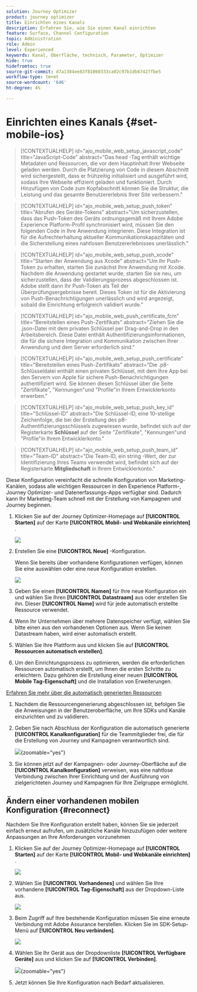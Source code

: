 ```yaml
---
solution: Journey Optimizer
product: journey optimizer
title: Einrichten eines Kanals
description: Erfahren Sie, wie Sie einen Kanal einrichten
feature: Surface, Channel Configuration
topic: Administration
role: Admin
level: Experienced
keywords: Kanal, Oberfläche, technisch, Parameter, Optimizer
hide: true
hidefromtoc: true
source-git-commit: d7a1384ee83f81060333ca02c97b1db67427fbe5
workflow-type: tm+mt
source-wordcount: '646'
ht-degree: 4%

---
```


# Einrichten eines Kanals {#set-mobile-ios}

>[!CONTEXTUALHELP]
>id="ajo_mobile_web_setup_javascript_code"
>title="JavaScript-Code"
>abstract="Das head -Tag enthält wichtige Metadaten und Ressourcen, die vor dem Hauptinhalt Ihrer Webseite geladen werden. Durch die Platzierung von Code in diesem Abschnitt wird sichergestellt, dass er frühzeitig initialisiert und ausgeführt wird, sodass Ihre Webseite effizient geladen und funktioniert. Durch Hinzufügen von Code zum Kopfabschnitt können Sie die Struktur, die Leistung und das gesamte Benutzererlebnis Ihrer Site verbessern."

>[!CONTEXTUALHELP]
>id="ajo_mobile_web_setup_push_token"
>title="Abrufen des Geräte-Tokens"
>abstract="Um sicherzustellen, dass das Push-Token des Geräts ordnungsgemäß mit Ihrem Adobe Experience Platform-Profil synchronisiert wird, müssen Sie den folgenden Code in Ihre Anwendung integrieren. Diese Integration ist für die Aufrechterhaltung aktueller Kommunikationskapazitäten und die Sicherstellung eines nahtlosen Benutzererlebnisses unerlässlich."

>[!CONTEXTUALHELP]
>id="ajo_mobile_web_setup_push_xcode"
>title="Starten der Anwendung aus Xcode"
>abstract="Um Ihr Push-Token zu erhalten, starten Sie zunächst Ihre Anwendung mit Xcode. Nachdem die Anwendung gestartet wurde, starten Sie sie neu, um sicherzustellen, dass der Validierungsprozess abgeschlossen ist. Adobe stellt dann Ihr Push-Token als Teil der Überprüfungsergebnisse bereit. Dieses Token ist für die Aktivierung von Push-Benachrichtigungen unerlässlich und wird angezeigt, sobald die Einrichtung erfolgreich validiert wurde."

>[!CONTEXTUALHELP]
>id="ajo_mobile_web_push_certificate_fcm"
>title="Bereitstellen eines Push-Zertifikats"
>abstract="Ziehen Sie die .json-Datei mit dem privaten Schlüssel per Drag-and-Drop in den Arbeitsbereich. Diese Datei enthält Authentifizierungsinformationen, die für die sichere Integration und Kommunikation zwischen Ihrer Anwendung und dem Server erforderlich sind."

>[!CONTEXTUALHELP]
>id="ajo_mobile_web_setup_push_certificate"
>title="Bereitstellen eines Push-Zertifikats"
>abstract="Die .p8-Schlüsseldatei enthält einen privaten Schlüssel, mit dem Ihre App bei den Servern von Apple für sichere Push-Benachrichtigungen authentifiziert wird. Sie können diesen Schlüssel über die Seite &quot;Zertifikate&quot;, &quot;Kennungen&quot;und &quot;Profile&quot;in Ihrem Entwicklerkonto erwerben."

>[!CONTEXTUALHELP]
>id="ajo_mobile_web_setup_push_key_id"
>title="Schlüssel-ID"
>abstract="Die Schlüssel-ID, eine 10-stellige Zeichenfolge, die bei der Erstellung des p8-Authentifizierungsschlüssels zugewiesen wurde, befindet sich auf der Registerkarte **Schlüssel** auf der Seite &quot;Zertifikate&quot;, &quot;Kennungen&quot;und &quot;Profile&quot;in Ihrem Entwicklerkonto."

>[!CONTEXTUALHELP]
>id="ajo_mobile_web_setup_push_team_id"
>title="Team-ID"
>abstract="Die Team-ID, ein string -Wert, der zur Identifizierung Ihres Teams verwendet wird, befindet sich auf der Registerkarte **Mitgliedschaft** in Ihrem Entwicklerkonto."

Diese Konfiguration vereinfacht die schnelle Konfiguration von Marketing-Kanälen, sodass alle wichtigen Ressourcen in den Experience Platform-, Journey Optimizer- und Datenerfassungs-Apps verfügbar sind. Dadurch kann Ihr Marketing-Team schnell mit der Erstellung von Kampagnen und Journey beginnen.

1. Klicken Sie auf der Journey Optimizer-Homepage auf **[!UICONTROL Starten]** auf der Karte **[!UICONTROL Mobil- und Webkanäle einrichten]** .

   ![](assets/guided-setup-config-1.png)

1. Erstellen Sie eine **[!UICONTROL Neue]** -Konfiguration.

   Wenn Sie bereits über vorhandene Konfigurationen verfügen, können Sie eine auswählen oder eine neue Konfiguration erstellen.

   ![](assets/guided-setup-config-2.png)

1. Geben Sie einen **[!UICONTROL Namen]** für Ihre neue Konfiguration ein und wählen Sie Ihren **[!UICONTROL Datastraam]** aus oder erstellen Sie ihn. Dieser **[!UICONTROL Name]** wird für jede automatisch erstellte Ressource verwendet.

1. Wenn Ihr Unternehmen über mehrere Datenspeicher verfügt, wählen Sie bitte einen aus den vorhandenen Optionen aus. Wenn Sie keinen Datastream haben, wird einer automatisch erstellt.

1. Wählen Sie Ihre Plattform aus und klicken Sie auf **[!UICONTROL Ressourcen automatisch erstellen]**.

1. Um den Einrichtungsprozess zu optimieren, werden die erforderlichen Ressourcen automatisch erstellt, um Ihnen die ersten Schritte zu erleichtern. Dazu gehören die Erstellung einer neuen **[!UICONTROL Mobile Tag-Eigenschaft]** und die Installation von Erweiterungen.

[Erfahren Sie mehr über die automatisch generierten Ressourcen](set-mobile-config.md#auto-create-resources)

1. Nachdem die Ressourcengenerierung abgeschlossen ist, befolgen Sie die Anweisungen in der Benutzeroberfläche, um Ihre SDKs und Kanäle einzurichten und zu validieren.

1. Geben Sie nach Abschluss der Konfiguration die automatisch generierte **[!UICONTROL Kanalkonfiguration]** für die Teammitglieder frei, die für die Erstellung von Journey und Kampagnen verantwortlich sind.

   ![](assets/guided-setup-config-ios-8.png){zoomable="yes"}

1. Sie können jetzt auf der Kampagnen- oder Journey-Oberfläche auf die **[!UICONTROL Kanalkonfiguration]** verweisen, was eine nahtlose Verbindung zwischen Ihrer Einrichtung und der Ausführung von zielgerichteten Journey und Kampagnen für Ihre Zielgruppe ermöglicht.

## Ändern einer vorhandenen mobilen Konfiguration {#reconnect}

Nachdem Sie Ihre Konfiguration erstellt haben, können Sie sie jederzeit einfach erneut aufrufen, um zusätzliche Kanäle hinzuzufügen oder weitere Anpassungen an Ihre Anforderungen vorzunehmen

1. Klicken Sie auf der Journey Optimizer-Homepage auf **[!UICONTROL Starten]** auf der Karte **[!UICONTROL Mobil- und Webkanäle einrichten]** .

   ![](assets/guided-setup-config-1.png)

1. Wählen Sie **[!UICONTROL Vorhandenes]** und wählen Sie Ihre vorhandene **[!UICONTROL Tag-Eigenschaft]** aus der Dropdown-Liste aus.

   ![](assets/guided-setup-config-ios-9.png)

1. Beim Zugriff auf Ihre bestehende Konfiguration müssen Sie eine erneute Verbindung mit Adobe Assurance herstellen. Klicken Sie im SDK-Setup-Menü auf **[!UICONTROL Neu verbinden]**.

   ![](assets/guided-setup-config-ios-10.png)

1. Wählen Sie Ihr Gerät aus der Dropdownliste **[!UICONTROL Verfügbare Geräte]** aus und klicken Sie auf **[!UICONTROL Verbinden]**.

   ![](assets/guided-setup-config-ios-11.png){zoomable="yes"}

1. Jetzt können Sie Ihre Konfiguration nach Bedarf aktualisieren.
